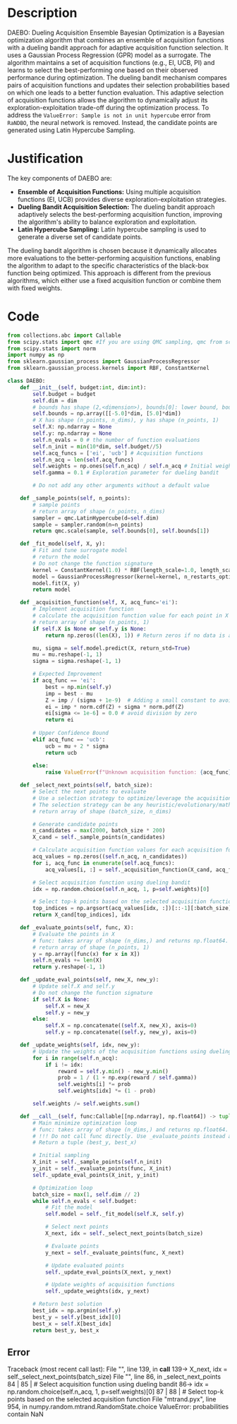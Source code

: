 # Description
DAEBO: Dueling Acquisition Ensemble Bayesian Optimization is a Bayesian optimization algorithm that combines an ensemble of acquisition functions with a dueling bandit approach for adaptive acquisition function selection. It uses a Gaussian Process Regression (GPR) model as a surrogate. The algorithm maintains a set of acquisition functions (e.g., EI, UCB, PI) and learns to select the best-performing one based on their observed performance during optimization. The dueling bandit mechanism compares pairs of acquisition functions and updates their selection probabilities based on which one leads to a better function evaluation. This adaptive selection of acquisition functions allows the algorithm to dynamically adjust its exploration-exploitation trade-off during the optimization process. To address the `ValueError: Sample is not in unit hypercube` error from `RaNDBO`, the neural network is removed. Instead, the candidate points are generated using Latin Hypercube Sampling.

# Justification
The key components of DAEBO are:

*   **Ensemble of Acquisition Functions:** Using multiple acquisition functions (EI, UCB) provides diverse exploration-exploitation strategies.
*   **Dueling Bandit Acquisition Selection:** The dueling bandit approach adaptively selects the best-performing acquisition function, improving the algorithm's ability to balance exploration and exploitation.
*   **Latin Hypercube Sampling:** Latin hypercube sampling is used to generate a diverse set of candidate points.

The dueling bandit algorithm is chosen because it dynamically allocates more evaluations to the better-performing acquisition functions, enabling the algorithm to adapt to the specific characteristics of the black-box function being optimized. This approach is different from the previous algorithms, which either use a fixed acquisition function or combine them with fixed weights.

# Code
```python
from collections.abc import Callable
from scipy.stats import qmc #If you are using QMC sampling, qmc from scipy is encouraged. Remove this line if you have better alternatives.
from scipy.stats import norm
import numpy as np
from sklearn.gaussian_process import GaussianProcessRegressor
from sklearn.gaussian_process.kernels import RBF, ConstantKernel

class DAEBO:
    def __init__(self, budget:int, dim:int):
        self.budget = budget
        self.dim = dim
        # bounds has shape (2,<dimension>), bounds[0]: lower bound, bounds[1]: upper bound
        self.bounds = np.array([[-5.0]*dim, [5.0]*dim])
        # X has shape (n_points, n_dims), y has shape (n_points, 1)
        self.X: np.ndarray = None
        self.y: np.ndarray = None
        self.n_evals = 0 # the number of function evaluations
        self.n_init = min(10*dim, self.budget//5)
        self.acq_funcs = ['ei', 'ucb'] # Acquisition functions
        self.n_acq = len(self.acq_funcs)
        self.weights = np.ones(self.n_acq) / self.n_acq # Initial weights for acquisition functions
        self.gamma = 0.1 # Exploration parameter for dueling bandit

        # Do not add any other arguments without a default value

    def _sample_points(self, n_points):
        # sample points
        # return array of shape (n_points, n_dims)
        sampler = qmc.LatinHypercube(d=self.dim)
        sample = sampler.random(n=n_points)
        return qmc.scale(sample, self.bounds[0], self.bounds[1])

    def _fit_model(self, X, y):
        # Fit and tune surrogate model
        # return the model
        # Do not change the function signature
        kernel = ConstantKernel(1.0) * RBF(length_scale=1.0, length_scale_bounds=(1e-2, 1e2))
        model = GaussianProcessRegressor(kernel=kernel, n_restarts_optimizer=5)
        model.fit(X, y)
        return model

    def _acquisition_function(self, X, acq_func='ei'):
        # Implement acquisition function
        # calculate the acquisition function value for each point in X
        # return array of shape (n_points, 1)
        if self.X is None or self.y is None:
            return np.zeros((len(X), 1)) # Return zeros if no data is available

        mu, sigma = self.model.predict(X, return_std=True)
        mu = mu.reshape(-1, 1)
        sigma = sigma.reshape(-1, 1)

        # Expected Improvement
        if acq_func == 'ei':
            best = np.min(self.y)
            imp = best - mu
            Z = imp / (sigma + 1e-9)  # Adding a small constant to avoid division by zero
            ei = imp * norm.cdf(Z) + sigma * norm.pdf(Z)
            ei[sigma <= 1e-6] = 0.0 # avoid division by zero
            return ei
        
        # Upper Confidence Bound
        elif acq_func == 'ucb':
            ucb = mu + 2 * sigma
            return ucb
        
        else:
            raise ValueError(f"Unknown acquisition function: {acq_func}")

    def _select_next_points(self, batch_size):
        # Select the next points to evaluate
        # Use a selection strategy to optimize/leverage the acquisition function
        # The selection strategy can be any heuristic/evolutionary/mathematical/hybrid methods.
        # return array of shape (batch_size, n_dims)

        # Generate candidate points
        n_candidates = max(2000, batch_size * 200)
        X_cand = self._sample_points(n_candidates)

        # Calculate acquisition function values for each acquisition function
        acq_values = np.zeros((self.n_acq, n_candidates))
        for i, acq_func in enumerate(self.acq_funcs):
            acq_values[i, :] = self._acquisition_function(X_cand, acq_func).flatten()

        # Select acquisition function using dueling bandit
        idx = np.random.choice(self.n_acq, 1, p=self.weights)[0]

        # Select top-k points based on the selected acquisition function
        top_indices = np.argsort(acq_values[idx, :])[::-1][:batch_size]
        return X_cand[top_indices], idx

    def _evaluate_points(self, func, X):
        # Evaluate the points in X
        # func: takes array of shape (n_dims,) and returns np.float64.
        # return array of shape (n_points, 1)
        y = np.array([func(x) for x in X])
        self.n_evals += len(X)
        return y.reshape(-1, 1)

    def _update_eval_points(self, new_X, new_y):
        # Update self.X and self.y
        # Do not change the function signature
        if self.X is None:
            self.X = new_X
            self.y = new_y
        else:
            self.X = np.concatenate((self.X, new_X), axis=0)
            self.y = np.concatenate((self.y, new_y), axis=0)

    def _update_weights(self, idx, new_y):
        # Update the weights of the acquisition functions using dueling bandit
        for i in range(self.n_acq):
            if i != idx:
                reward = self.y.min() - new_y.min()
                prob = 1 / (1 + np.exp(reward / self.gamma))
                self.weights[i] *= prob
                self.weights[idx] *= (1 - prob)

        self.weights /= self.weights.sum()

    def __call__(self, func:Callable[[np.ndarray], np.float64]) -> tuple[np.float64, np.array]:
        # Main minimize optimization loop
        # func: takes array of shape (n_dims,) and returns np.float64.
        # !!! Do not call func directly. Use _evaluate_points instead and be aware of the budget when calling it. !!!
        # Return a tuple (best_y, best_x)

        # Initial sampling
        X_init = self._sample_points(self.n_init)
        y_init = self._evaluate_points(func, X_init)
        self._update_eval_points(X_init, y_init)

        # Optimization loop
        batch_size = max(1, self.dim // 2)
        while self.n_evals < self.budget:
            # Fit the model
            self.model = self._fit_model(self.X, self.y)

            # Select next points
            X_next, idx = self._select_next_points(batch_size)

            # Evaluate points
            y_next = self._evaluate_points(func, X_next)

            # Update evaluated points
            self._update_eval_points(X_next, y_next)

            # Update weights of acquisition functions
            self._update_weights(idx, y_next)

        # Return best solution
        best_idx = np.argmin(self.y)
        best_y = self.y[best_idx][0]
        best_x = self.X[best_idx]
        return best_y, best_x

```
## Error
 Traceback (most recent call last):
  File "<DAEBO>", line 139, in __call__
 139->             X_next, idx = self._select_next_points(batch_size)
  File "<DAEBO>", line 86, in _select_next_points
  84 | 
  85 |         # Select acquisition function using dueling bandit
  86->         idx = np.random.choice(self.n_acq, 1, p=self.weights)[0]
  87 | 
  88 |         # Select top-k points based on the selected acquisition function
  File "mtrand.pyx", line 954, in numpy.random.mtrand.RandomState.choice
ValueError: probabilities contain NaN
